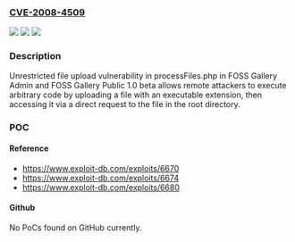 ### [CVE-2008-4509](https://cve.mitre.org/cgi-bin/cvename.cgi?name=CVE-2008-4509)
![](https://img.shields.io/static/v1?label=Product&message=n%2Fa&color=blue)
![](https://img.shields.io/static/v1?label=Version&message=n%2Fa&color=blue)
![](https://img.shields.io/static/v1?label=Vulnerability&message=n%2Fa&color=brighgreen)

### Description

Unrestricted file upload vulnerability in processFiles.php in FOSS Gallery Admin and FOSS Gallery Public 1.0 beta allows remote attackers to execute arbitrary code by uploading a file with an executable extension, then accessing it via a direct request to the file in the root directory.

### POC

#### Reference
- https://www.exploit-db.com/exploits/6670
- https://www.exploit-db.com/exploits/6674
- https://www.exploit-db.com/exploits/6680

#### Github
No PoCs found on GitHub currently.

